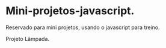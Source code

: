 # Mini-projetos-javascript.

Reservado para mini projetos, usando o javascript para treino. 

Projeto Lâmpada. 
